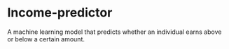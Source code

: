# Income-predictor
A machine learning model that predicts whether an individual earns above or below a certain amount.
